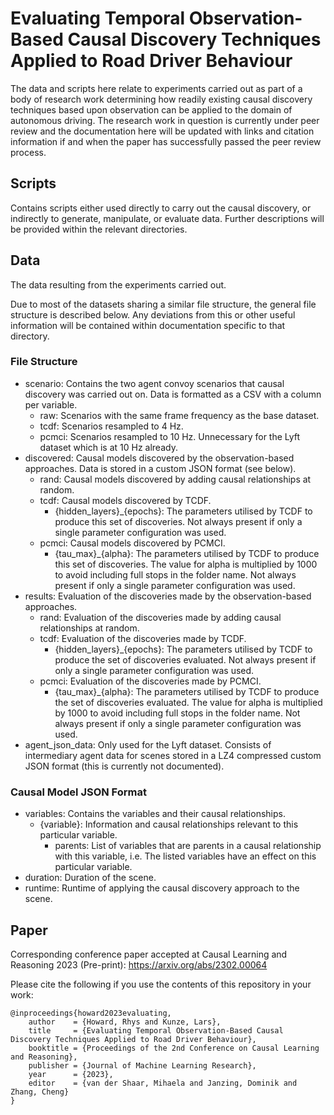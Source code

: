 # Evaluating Temporal Observation-Based Causal Discovery Techniques Applied to Road Driver Behaviour

The data and scripts here relate to experiments carried out as part of a body of research work determining how readily existing causal discovery techniques based upon observation can be applied to the domain of autonomous driving.
The research work in question is currently under peer review and the documentation here will be updated with links and citation information if and when the paper has successfully passed the peer review process.

## Scripts
Contains scripts either used directly to carry out the causal discovery, or indirectly to generate, manipulate, or evaluate data. Further descriptions will be provided within the relevant directories.

## Data
The data resulting from the experiments carried out.

Due to most of the datasets sharing a similar file structure, the general file structure is described below. Any deviations from this or other useful information will be contained within documentation specific to that directory.

### File Structure
* scenario: Contains the two agent convoy scenarios that causal discovery was carried out on. Data is formatted as a CSV with a column per variable.
  * raw: Scenarios with the same frame frequency as the base dataset.
  * tcdf: Scenarios resampled to 4 Hz.
  * pcmci: Scenarios resampled to 10 Hz. Unnecessary for the Lyft dataset which is at 10 Hz already.
* discovered: Causal models discovered by the observation-based approaches. Data is stored in a custom JSON format (see below).
  * rand: Causal models discovered by adding causal relationships at random.
  * tcdf: Causal models discovered by TCDF.
    * {hidden_layers}_{epochs}: The parameters utilised by TCDF to produce this set of discoveries. Not always present if only a single parameter configuration was used.
  * pcmci: Causal models discovered by PCMCI.
    * {tau_max}_{alpha}: The parameters utilised by TCDF to produce this set of discoveries. The value for alpha is multiplied by 1000 to avoid including full stops in the folder name. Not always present if only a single parameter configuration was used.
* results: Evaluation of the discoveries made by the observation-based approaches.
  * rand: Evaluation of the discoveries made by adding causal relationships at random.
  * tcdf: Evaluation of the discoveries made by TCDF.
    * {hidden_layers}_{epochs}: The parameters utilised by TCDF to produce the set of discoveries evaluated. Not always present if only a single parameter configuration was used.
  * pcmci: Evaluation of the discoveries made by PCMCI.
    * {tau_max}_{alpha}: The parameters utilised by TCDF to produce the set of discoveries evaluated. The value for alpha is multiplied by 1000 to avoid including full stops in the folder name. Not always present if only a single parameter configuration was used.
* agent_json_data: Only used for the Lyft dataset. Consists of intermediary agent data for scenes stored in a LZ4 compressed custom JSON format (this is currently not documented).

### Causal Model JSON Format
* variables: Contains the variables and their causal relationships.
  * {variable}: Information and causal relationships relevant to this particular variable.
    * parents: List of variables that are parents in a causal relationship with this variable, i.e. The listed variables have an effect on this particular variable.
* duration: Duration of the scene.
* runtime: Runtime of applying the causal discovery approach to the scene.

## Paper
Corresponding conference paper accepted at Causal Learning and Reasoning 2023 (Pre-print): https://arxiv.org/abs/2302.00064

Please cite the following if you use the contents of this repository in your work:
```
@inproceedings{howard2023evaluating,
    author    = {Howard, Rhys and Kunze, Lars},
    title     = {Evaluating Temporal Observation-Based Causal Discovery Techniques Applied to Road Driver Behaviour},
    booktitle = {Proceedings of the 2nd Conference on Causal Learning and Reasoning},
    publisher = {Journal of Machine Learning Research},
    year      = {2023},
    editor    = {van der Shaar, Mihaela and Janzing, Dominik and Zhang, Cheng}
}
```
